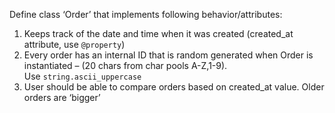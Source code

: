 Define class ‘Order’ that implements following behavior/attributes:  
1. Keeps track of the date and time when it was created (created_at
attribute, use `@property`)  
1. Every order has an internal ID that is random generated when Order is
instantiated – (20 chars from char pools A-Z,1-9).  
Use `string.ascii_uppercase`  
1. User should be able to compare orders based on created_at value.
Older orders are ‘bigger’

